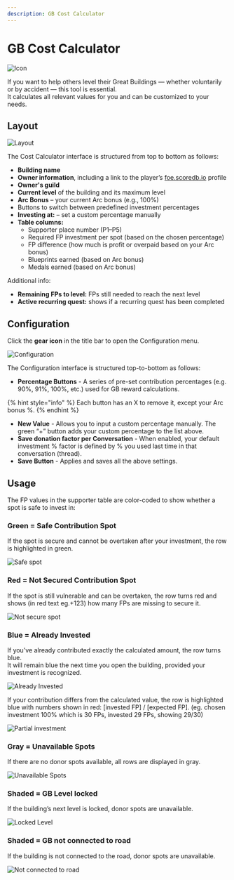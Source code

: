```yaml
--- 
description: GB Cost Calculator 
---
```


# GB Cost Calculator

![Icon](https://github.com/user-attachments/assets/f914ee3f-69a7-4d8a-9e03-dad21405413a)

If you want to help others level their Great Buildings — whether voluntarily or by accident — this tool is essential.  
It calculates all relevant values for you and can be customized to your needs.

## Layout

![Layout](https://github.com/user-attachments/assets/0a3422b5-d5fb-427d-aba6-ae94b4ea84ee)


The Cost Calculator interface is structured from top to bottom as follows:

- **Building name**
- **Owner information**, including a link to the player’s [foe.scoredb.io](https://foe.scoredb.io/) profile
- **Owner's guild**
- **Current level** of the building and its maximum level
- **Arc Bonus** – your current Arc bonus (e.g., 100%)
- Buttons to switch between predefined investment percentages
- **Investing at:** – set a custom percentage manually
- **Table columns:**
  - Supporter place number (P1–P5)
  - Required FP investment per spot (based on the chosen percentage)
  - FP difference (how much is profit or overpaid based on your Arc bonus)
  - Blueprints earned (based on Arc bonus)
  - Medals earned (based on Arc bonus)

Additional info:
- **Remaining FPs to level:** FPs still needed to reach the next level
- **Active recurring quest:** shows if a recurring quest has been completed

## Configuration

Click the **gear icon** in the title bar to open the Configuration menu.

![Configuration](https://github.com/user-attachments/assets/2e068b61-d4d5-4278-b995-d3d6c0332e33)

The Configuration interface is structured top-to-bottom as follows:
- **Percentage Buttons** - A series of pre-set contribution percentages (e.g. 90%, 91%, 100%, etc.) used for GB reward calculations.

{% hint style="info" %}
Each button has an X to remove it, except your Arc bonus %. 
{% endhint %}

- **New Value** - Allows you to input a custom percentage manually. The green “+” button adds your custom percentage to the list above.
- **Save donation factor per Conversation** - When enabled, your default investment % factor is defined by % you used last time in that conversation (thread).
- **Save Button** - Applies and saves all the above settings.

## Usage

The FP values in the supporter table are color-coded to show whether a spot is safe to invest in:

### Green = Safe Contribution Spot

If the spot is secure and cannot be overtaken after your investment, the row is highlighted in green.

![Safe spot](https://github.com/user-attachments/assets/7a2e29a2-3b1c-4ee0-9bd5-958c083cdf93)

### Red = Not Secured Contribution Spot

If the spot is still vulnerable and can be overtaken, the row turns red and shows (in red text eg.+123) how many FPs are missing to secure it.

![Not secure spot](https://github.com/user-attachments/assets/81cc5723-5076-4600-8dbb-b7e125480bc2)


### Blue = Already Invested

If you’ve already contributed exactly the calculated amount, the row turns blue.  
It will remain blue the next time you open the building, provided your investment is recognized.

![Already Invested](https://github.com/user-attachments/assets/bb322f55-20a5-42c1-8244-7785f2d609d6)

If your contribution differs from the calculated value, the row is highlighted blue with numbers shown in red: [invested FP] / [expected FP].
(eg. chosen investment 100% which is 30 FPs, invested 29 FPs, showing 29/30)

![Partial investment](https://github.com/user-attachments/assets/e850950a-84ac-41b8-8750-cb7798ef64de)

### Gray = Unavailable Spots

If there are no donor spots available, all rows are displayed in gray.

![Unavailable Spots](https://github.com/user-attachments/assets/6b56f28d-bb1d-40b9-9ca1-b4e828e27560)

### Shaded = GB Level locked

If the building’s next level is locked, donor spots are unavailable.

![Locked Level](https://github.com/user-attachments/assets/9a7881b8-a27a-4766-8127-b2d22271bebe)

### Shaded = GB not connected to road

If the building is not connected to the road, donor spots are unavailable.

![Not connected to road](https://github.com/user-attachments/assets/67534165-b518-4bc2-ad0f-e293235303fb)
